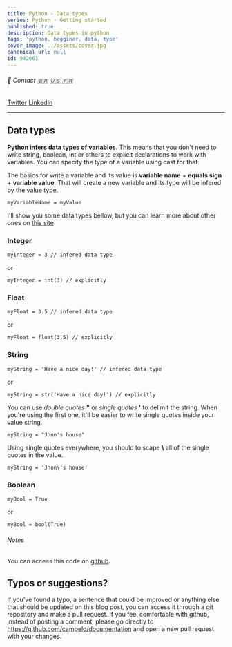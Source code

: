 ```yaml
---
title: Python - Data types
series: Python - Getting started
published: true
description: Data types in python
tags: 'python, begginer, data, type'
cover_image: ../assets/cover.jpg
canonical_url: null
id: 942661
---
```


###### :postbox: Contact :brazil: :us: :fr:

[Twitter](https://twitter.com/campelo87)
[LinkedIn](https://www.linkedin.com/in/flavio-campelo/?locale=en_US)

---

## Data types

**Python infers data types of variables**. This means that you don't need to write string, boolean, int or others to explicit declarations to work with variables. You can specify the type of a variable using cast for that. 

The basics for write a variable and its value is **variable name** + **equals sign** + **variable value**. That will create a new variable and its type will be infered by the value type.

```
myVariableName = myValue
```

I'll show you some data types bellow, but you can learn more about other ones on [this site](https://www.w3schools.com/python/python_datatypes.asp)

### Integer

```
myInteger = 3 // infered data type
```

or 

```
myInteger = int(3) // explicitly
```

### Float

```
myFloat = 3.5 // infered data type
```

or

```
myFloat = float(3.5) // explicitly
```

### String

```
myString = 'Have a nice day!' // infered data type
```

or

```
myString = str('Have a nice day!') // explicitly
```

You can use *double quotes* **"** or *single quotes* **'** to delimit the string. When you're using the first one, it'll be easier to write single quotes inside your value string.

```
myString = "Jhon's house"
```

Using single quotes everywhere, you should to scape **\\** all of the single quotes in the value.

```
myString = 'Jhon\'s house'
```

### Boolean

```
myBool = True
```

or 

```
myBool = bool(True)
```

###### Notes

You can access this code on [github](https://github.com/campelo/Python-First-steps).

## Typos or suggestions?

If you've found a typo, a sentence that could be improved or anything else that should be updated on this blog post, you can access it through a git repository and make a pull request. If you feel comfortable with github, instead of posting a comment, please go directly to https://github.com/campelo/documentation and open a new pull request with your changes.